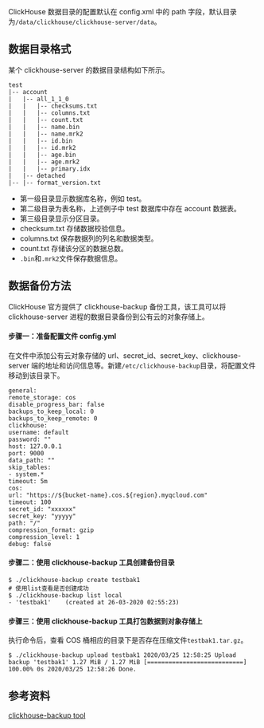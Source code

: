 ClickHouse 数据目录的配置默认在 config.xml 中的 path 字段，默认目录为`/data/clickhouse/clickhouse-server/data`。

## 数据目录格式
某个 clickhouse-server 的数据目录结构如下所示。

```
test
|-- account
|   |-- all_1_1_0
|   |   |-- checksums.txt
|   |   |-- columns.txt
|   |   |-- count.txt
|   |   |-- name.bin
|   |   |-- name.mrk2
|   |   |-- id.bin
|   |   |-- id.mrk2
|   |   |-- age.bin
|   |   |-- age.mrk2
|   |   |-- primary.idx
|   |-- detached
|-- |-- format_version.txt
```

- 第一级目录显示数据库名称，例如 test。
- 第二级目录为表名称，上述例子中 test 数据库中存在 account 数据表。
- 第三级目录显示分区目录。
 - checksum.txt 存储数据校验信息。
 - columns.txt 保存数据列的列名和数据类型。
 - count.txt 存储该分区的数据总数。
 - `.bin`和`.mrk2`文件保存数据信息。

## 数据备份方法
ClickHouse 官方提供了 clickhouse-backup 备份工具，该工具可以将 clickhouse-server 进程的数据目录备份到公有云的对象存储上。

#### 步骤一：准备配置文件 config.yml
在文件中添加公有云对象存储的 url、secret_id、secret_key、clickhouse-server 端的地址和访问信息等。新建`/etc/clickhouse-backup`目录，将配置文件移动到该目录下。
```
general:
remote_storage: cos
disable_progress_bar: false
backups_to_keep_local: 0
backups_to_keep_remote: 0
clickhouse:
username: default
password: ""
host: 127.0.0.1
port: 9000
data_path: ""
skip_tables:
- system.*
timeout: 5m
cos:
url: "https://${bucket-name}.cos.${region}.myqcloud.com"
timeout: 100
secret_id: "xxxxxx"
secret_key: "yyyyy"
path: "/"
compression_format: gzip
compression_level: 1
debug: false
```

#### 步骤二：使用 clickhouse-backup 工具创建备份目录

```
$ ./clickhouse-backup create testbak1
# 使用list查看是否创建成功
$ ./clickhouse-backup list local
- 'testbak1'    (created at 26-03-2020 02:55:23)
```
#### 步骤三：使用 clickhouse-backup 工具打包数据到对象存储上

执行命令后，查看 COS 桶相应的目录下是否存在压缩文件`testbak1.tar.gz`。
```
$ ./clickhouse-backup upload testbak1 2020/03/25 12:58:25 Upload backup 'testbak1' 1.27 MiB / 1.27 MiB [===========================] 100.00% 0s 2020/03/25 12:58:26 Done.
```

## 参考资料
[clickhouse-backup tool](https://github.com/AlexAkulov/clickhouse-backup)

